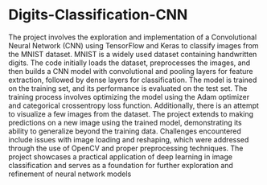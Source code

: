 # Digits-Classification-CNN

The project involves the exploration and implementation of a Convolutional Neural Network (CNN) using TensorFlow and Keras to classify images from the MNIST dataset. MNIST is a widely used dataset containing handwritten digits. The code initially loads the dataset, preprocesses the images, and then builds a CNN model with convolutional and pooling layers for feature extraction, followed by dense layers for classification. The model is trained on the training set, and its performance is evaluated on the test set. The training process involves optimizing the model using the Adam optimizer and categorical crossentropy loss function. Additionally, there is an attempt to visualize a few images from the dataset. The project extends to making predictions on a new image using the trained model, demonstrating its ability to generalize beyond the training data. Challenges encountered include issues with image loading and reshaping, which were addressed through the use of OpenCV and proper preprocessing techniques. The project showcases a practical application of deep learning in image classification and serves as a foundation for further exploration and refinement of neural network models

